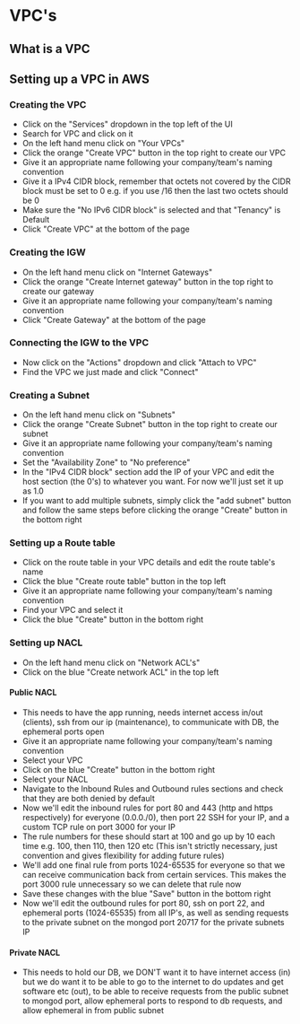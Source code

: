 # VPC's
## What is a VPC

## Setting up a VPC in AWS
### Creating the VPC
- Click on the "Services" dropdown in the top left of the UI
- Search for VPC and click on it
- On the left hand menu click on "Your VPCs"
- Click the orange "Create VPC" button in the top right to create our VPC
- Give it an appropriate name following your company/team's naming convention
- Give it a IPv4 CIDR block, remember that octets not covered by the CIDR block
must be set to 0 e.g. if you use /16 then the last two octets should be 0
- Make sure the "No IPv6 CIDR block" is selected and that "Tenancy" is Default
- Click "Create VPC" at the bottom of the page
### Creating the IGW
- On the left hand menu click on "Internet Gateways"
- Click the orange "Create Internet gateway" button in the top right to create
our gateway
- Give it an appropriate name following your company/team's naming convention
- Click "Create Gateway" at the bottom of the page
### Connecting the IGW to the VPC
- Now click on the "Actions" dropdown and click "Attach to VPC"
- Find the VPC we just made and click "Connect"
### Creating a Subnet
- On the left hand menu click on "Subnets"
- Click the orange "Create Subnet" button in the top right to create our subnet
- Give it an appropriate name following your company/team's naming convention
- Set the "Availability Zone" to "No preference"
- In the "IPv4 CIDR block" section add the IP of your VPC and edit the host
section (the 0's) to whatever you want. For now we'll just set it up as 1.0
- If you want to add multiple subnets, simply click the "add subnet" button and
follow the same steps before clicking the orange "Create" button in the bottom
right
### Setting up a Route table
- Click on the route table in your VPC details and edit the route table's name
- Click the blue "Create route table" button in the top left
- Give it an appropriate name following your company/team's naming convention
- Find your VPC and select it
- Click the blue "Create" button in the bottom right

### Setting up NACL
- On the left hand menu click on "Network ACL's"
- Click on the blue "Create network ACL" in the top left
#### Public NACL
- This needs to have the app running, needs internet access in/out (clients),
ssh from our ip (maintenance), to communicate with DB, the ephemeral ports open
- Give it an appropriate name following your company/team's naming convention
- Select your VPC
- Click on the blue "Create" button in the bottom right
- Select your NACL
- Navigate to the Inbound Rules and Outbound rules sections and check that they
are both denied by default
- Now we'll edit the inbound rules for port 80 and 443 (http and https
  respectively) for everyone (0.0.0./0), then port 22 SSH for your IP, and a
  custom TCP rule on port 3000 for your IP
- The rule numbers for these should start at 100 and go up by 10 each time e.g.
100, then 110, then 120 etc (This isn't strictly necessary, just convention and
gives flexibility for adding future rules)
- We'll add one final rule from ports 1024-65535 for everyone so that we can
receive communication back from certain services. This makes the port 3000 rule
unnecessary so we can delete that rule now
- Save these changes with the blue "Save" button in the bottom right
- Now we'll edit the outbound rules for port 80, ssh on port 22, and ephemeral
ports (1024-65535) from all IP's, as well as sending requests to the private
subnet on the mongod port 20717 for the private subnets IP
#### Private NACL
- This needs to hold our DB, we DON'T want it to have internet access (in) but
we do want it to be able to go to the internet to do updates and get software
etc (out), to be able to receive requests from the public subnet to mongod port,
allow ephemeral ports to respond to db requests, and allow ephemeral in from
public subnet
